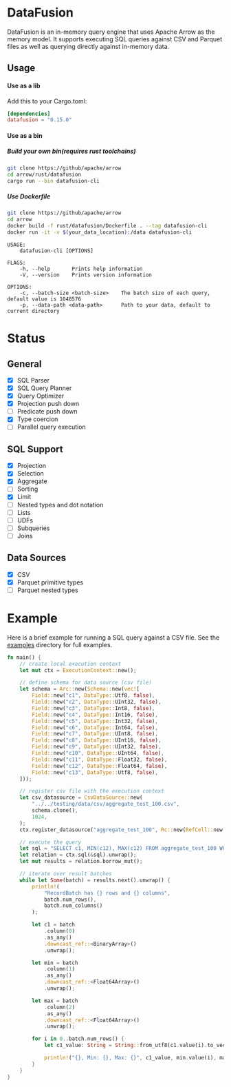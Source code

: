 <!---
  Licensed to the Apache Software Foundation (ASF) under one
  or more contributor license agreements.  See the NOTICE file
  distributed with this work for additional information
  regarding copyright ownership.  The ASF licenses this file
  to you under the Apache License, Version 2.0 (the
  "License"); you may not use this file except in compliance
  with the License.  You may obtain a copy of the License at

    http://www.apache.org/licenses/LICENSE-2.0

  Unless required by applicable law or agreed to in writing,
  software distributed under the License is distributed on an
  "AS IS" BASIS, WITHOUT WARRANTIES OR CONDITIONS OF ANY
  KIND, either express or implied.  See the License for the
  specific language governing permissions and limitations
  under the License.
-->

# DataFusion

DataFusion is an in-memory query engine that uses Apache Arrow as the memory model. It supports executing SQL queries against CSV and Parquet files as well as querying directly against in-memory data.

## Usage


#### Use as a lib
Add this to your Cargo.toml:

```toml
[dependencies]
datafusion = "0.15.0"
```

#### Use as a bin
##### Build your own bin(requires rust toolchains)
```sh
git clone https://github/apache/arrow
cd arrow/rust/datafusion
cargo run --bin datafusion-cli
```
##### Use Dockerfile
```sh
git clone https://github/apache/arrow
cd arrow
docker build -f rust/datafusion/Dockerfile . --tag datafusion-cli
docker run -it -v $(your_data_location):/data datafusion-cli
```

```
USAGE:
    datafusion-cli [OPTIONS]

FLAGS:
    -h, --help       Prints help information
    -V, --version    Prints version information

OPTIONS:
    -c, --batch-size <batch-size>    The batch size of each query, default value is 1048576
    -p, --data-path <data-path>      Path to your data, default to current directory
```


# Status

## General

- [x] SQL Parser
- [x] SQL Query Planner
- [x] Query Optimizer
- [x] Projection push down
- [ ] Predicate push down
- [x] Type coercion
- [ ] Parallel query execution

## SQL Support

- [x] Projection
- [x] Selection
- [x] Aggregate
- [ ] Sorting
- [x] Limit
- [ ] Nested types and dot notation
- [ ] Lists
- [ ] UDFs
- [ ] Subqueries
- [ ] Joins

## Data Sources

- [x] CSV
- [x] Parquet primitive types
- [ ] Parquet nested types

# Example

Here is a brief example for running a SQL query against a CSV file. See the [examples](examples) directory for full examples.

```rust
fn main() {
    // create local execution context
    let mut ctx = ExecutionContext::new();

    // define schema for data source (csv file)
    let schema = Arc::new(Schema::new(vec![
        Field::new("c1", DataType::Utf8, false),
        Field::new("c2", DataType::UInt32, false),
        Field::new("c3", DataType::Int8, false),
        Field::new("c4", DataType::Int16, false),
        Field::new("c5", DataType::Int32, false),
        Field::new("c6", DataType::Int64, false),
        Field::new("c7", DataType::UInt8, false),
        Field::new("c8", DataType::UInt16, false),
        Field::new("c9", DataType::UInt32, false),
        Field::new("c10", DataType::UInt64, false),
        Field::new("c11", DataType::Float32, false),
        Field::new("c12", DataType::Float64, false),
        Field::new("c13", DataType::Utf8, false),
    ]));

    // register csv file with the execution context
    let csv_datasource = CsvDataSource::new(
        "../../testing/data/csv/aggregate_test_100.csv",
        schema.clone(),
        1024,
    );
    ctx.register_datasource("aggregate_test_100", Rc::new(RefCell::new(csv_datasource)));

    // execute the query
    let sql = "SELECT c1, MIN(c12), MAX(c12) FROM aggregate_test_100 WHERE c11 > 0.1 AND c11 < 0.9 GROUP BY c1";
    let relation = ctx.sql(&sql).unwrap();
    let mut results = relation.borrow_mut();

    // iterate over result batches
    while let Some(batch) = results.next().unwrap() {
        println!(
            "RecordBatch has {} rows and {} columns",
            batch.num_rows(),
            batch.num_columns()
        );

        let c1 = batch
            .column(0)
            .as_any()
            .downcast_ref::<BinaryArray>()
            .unwrap();

        let min = batch
            .column(1)
            .as_any()
            .downcast_ref::<Float64Array>()
            .unwrap();

        let max = batch
            .column(2)
            .as_any()
            .downcast_ref::<Float64Array>()
            .unwrap();

        for i in 0..batch.num_rows() {
            let c1_value: String = String::from_utf8(c1.value(i).to_vec()).unwrap();

            println!("{}, Min: {}, Max: {}", c1_value, min.value(i), max.value(i),);
        }
    }
}
```
